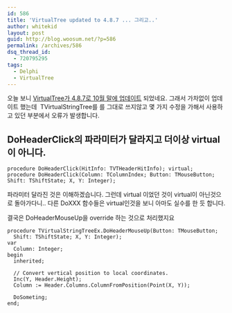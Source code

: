 ```yaml
---
id: 586
title: 'VirtualTree updated to 4.8.7 ... 그리고..'
author: whitekid
layout: post
guid: http://blog.woosum.net/?p=586
permalink: /archives/586
dsq_thread_id:
  - 720795295
tags:
  - Delphi
  - VirtualTree
---
```

오늘 보니 [VirtualTree가 4.8.7로 10월 말에 업데이트][1] 되었네요. 그래서 가차없이 업데이트 했는데  TVirtualStringTree를 를 그대로 쓰지않고 몇 가지 수정을 가해서 사용하고 있던 부분에서 오류가 발생합니다.

## DoHeaderClick의 파라미터가 달라지고 더이상 virtual이 아니다.

    procedure DoHeaderClick(HitInfo: TVTHeaderHitInfo); virtual;
    procedure DoHeaderClick(Column: TColumnIndex; Button: TMouseButton; Shift: TShiftState; X, Y: Integer);

파라미터 달라진 것은 이해하겠습니다. 그런데 virtual 이었던 것이 virtual이 아닌것으로 돌아가다니.. 다른 DoXXX 함수들은 virtual인것을 보니 아마도 실수를 한 듯 합니다.

결국은 DoHeaderMouseUp을 override 하는 것으로 처리했지요

    procedure TVirtualStringTreeEx.DoHeaderMouseUp(Button: TMouseButton;
      Shift: TShiftState; X, Y: Integer);
    var
      Column: Integer;
    begin
      inherited;

      // Convert vertical position to local coordinates.
      Inc(Y, Header.Height);
      Column := Header.Columns.ColumnFromPosition(Point(X, Y));

      DoSometing;
    end;

 [1]: http://www.soft-gems.net/index.php?option=com_content&task=view&id=59&Itemid=1